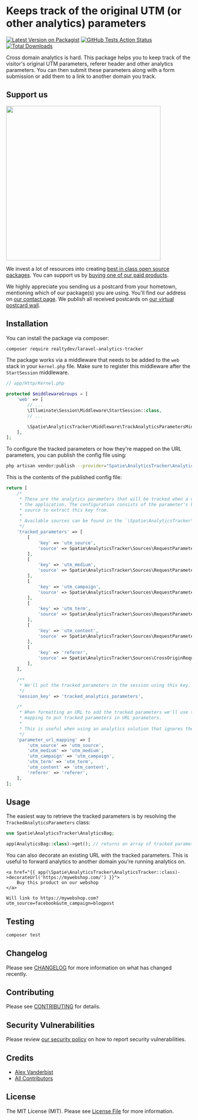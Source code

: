 # Keeps track of the original UTM (or other analytics) parameters

[![Latest Version on Packagist](https://img.shields.io/packagist/v/realtydev/laravel-analytics-tracker.svg?style=flat-square)](https://packagist.org/packages/realtydev/laravel-analytics-tracker)
[![GitHub Tests Action Status](https://img.shields.io/github/workflow/status/realtydev/laravel-analytics-tracker/run-tests?label=tests)](https://github.com/realtydev/laravel-analytics-tracker/actions?query=workflow%3Arun-tests+branch%3Amaster)
[![Total Downloads](https://img.shields.io/packagist/dt/realtydev/laravel-analytics-tracker.svg?style=flat-square)](https://packagist.org/packages/realtydev/laravel-analytics-tracker)

Cross domain analytics is hard. This package helps you to keep track of the visitor's original UTM parameters, referer header and other analytics parameters. You can then submit these parameters along with a form submission or add them to a link to another domain you track.

## Support us

[<img src="https://github-ads.s3.eu-central-1.amazonaws.com/laravel-utm-forwarder.jpg?t=1" width="419px" />](https://realtydev.be/github-ad-click/laravel-utm-forwarder)

We invest a lot of resources into creating [best in class open source packages](https://realtydev.be/open-source). You can support us by [buying one of our paid products](https://realtydev.be/open-source/support-us).

We highly appreciate you sending us a postcard from your hometown, mentioning which of our package(s) you are using. You'll find our address on [our contact page](https://realtydev.be/about-us). We publish all received postcards on [our virtual postcard wall](https://realtydev.be/open-source/postcards).

## Installation

You can install the package via composer:

```bash
composer require realtydev/laravel-analytics-tracker
```

The package works via a middleware that needs to be added to the `web` stack in your `kernel.php` file. Make sure to register this middleware after the `StartSession` middleware.

```php
// app/Http/Kernel.php

protected $middlewareGroups = [
    'web' => [
        // ...
        \Illuminate\Session\Middleware\StartSession::class,
        // ...

        \Spatie\AnalyticsTracker\Middleware\TrackAnalyticsParametersMiddleware::class,
    ],
];
```

To configure the tracked parameters or how they're mapped on the URL parameters, you can publish the config file using:

```bash
php artisan vendor:publish --provider="Spatie\AnalyticsTracker\AnalyticsTrackerServiceProvider"
```

This is the contents of the published config file:

```php
return [
    /*
     * These are the analytics parameters that will be tracked when a user first visits
     * the application. The configuration consists of the parameter's key and the
     * source to extract this key from.
     *
     * Available sources can be found in the `\Spatie\AnalyticsTracker\Sources` namespace.
     */
    'tracked_parameters' => [
        [
            'key' => 'utm_source',
            'source' => Spatie\AnalyticsTracker\Sources\RequestParameter::class,
        ],
        [
            'key' => 'utm_medium',
            'source' => Spatie\AnalyticsTracker\Sources\RequestParameter::class,
        ],
        [
            'key' => 'utm_campaign',
            'source' => Spatie\AnalyticsTracker\Sources\RequestParameter::class,
        ],
        [
            'key' => 'utm_term',
            'source' => Spatie\AnalyticsTracker\Sources\RequestParameter::class,
        ],
        [
            'key' => 'utm_content',
            'source' => Spatie\AnalyticsTracker\Sources\RequestParameter::class,
        ],
        [
            'key' => 'referer',
            'source' => Spatie\AnalyticsTracker\Sources\CrossOriginRequestHeader::class,
        ],
    ],

    /**
     * We'll put the tracked parameters in the session using this key.
     */
    'session_key' => 'tracked_analytics_parameters',

    /*
     * When formatting an URL to add the tracked parameters we'll use the following
     * mapping to put tracked parameters in URL parameters.
     *
     * This is useful when using an analytics solution that ignores the utm_* parameters.
     */
    'parameter_url_mapping' => [
        'utm_source' => 'utm_source',
        'utm_medium' => 'utm_medium',
        'utm_campaign' => 'utm_campaign',
        'utm_term' => 'utm_term',
        'utm_content' => 'utm_content',
        'referer' => 'referer',
    ],
];
```

## Usage

The easiest way to retrieve the tracked parameters is by resolving the `TrackedAnalyticsParameters` class:

```php
use Spatie\AnalyticsTracker\AnalyticsBag;

app(AnalyticsBag::class)->get(); // returns an array of tracked parameters
```

You can also decorate an existing URL with the tracked parameters. This is useful to forward analytics to another domain you're running analytics on.

```blade
<a href="{{ app(\Spatie\AnalyticsTracker\AnalyticsTracker::class)->decorateUrl('https://mywebshop.com/') }}">
    Buy this product on our webshop
</a>

Will link to https://mywebshop.com?utm_source=facebook&utm_campaign=blogpost
```

## Testing

``` bash
composer test
```

## Changelog

Please see [CHANGELOG](CHANGELOG.md) for more information on what has changed recently.

## Contributing

Please see [CONTRIBUTING](.github/CONTRIBUTING.md) for details.

## Security Vulnerabilities

Please review [our security policy](../../security/policy) on how to report security vulnerabilities.

## Credits

- [Alex Vanderbist](https://github.com/AlexVanderbist)
- [All Contributors](../../contributors)

## License

The MIT License (MIT). Please see [License File](LICENSE.md) for more information.
